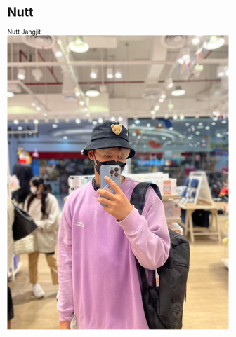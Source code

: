 # Nutt
<html>
  
   <body>
    <div style="font-size:40;"> Nutt Jangjit </div>
    <img src="me.jpg" >
    </body>
  
</html>
